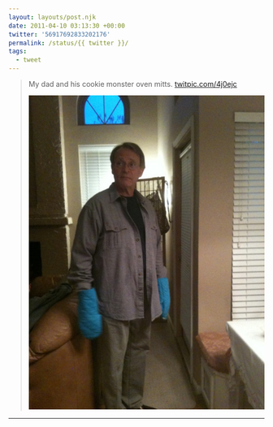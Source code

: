 ```yaml
---
layout: layouts/post.njk
date: 2011-04-10 03:13:30 +00:00
twitter: '56917692833202176'
permalink: /status/{{ twitter }}/
tags: 
  - tweet
---
```


> My dad and his cookie monster oven mitts. [twitpic.com/4j0ejc](http://twitpic.com/4j0ejc)
> 
> ![man with bright blue oven mitts on both hands](/img/273796248.jpg)

---

